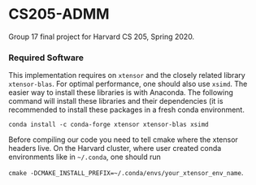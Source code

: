 # CS205-ADMM
Group 17 final project for Harvard CS 205, Spring 2020.
 
### Required Software

This implementation requires on `xtensor` and the closely related library `xtensor-blas`. 
For optimal performance, one should also use `xsimd`.
The easier way to install these libraries is with Anaconda. The following command will
install these libraries and their dependencies (it is recommended to install these packages in
a fresh conda environment.

```conda install -c conda-forge xtensor xtensor-blas xsimd```

Before compiling our code you need to tell cmake where the xtensor headers live. 
On the Harvard cluster, where user created conda environments like in 
`~/.conda`, one should run 

```cmake -DCMAKE_INSTALL_PREFIX=~/.conda/envs/your_xtensor_env_name```.
